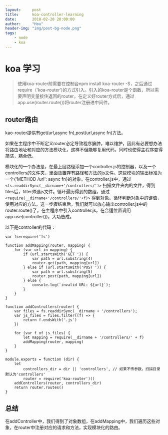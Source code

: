 ```yaml
---
layout:     post
title:      koa-controller-learning
date:       2018-02-20 20:00:00
author:     "Hou"
header-img: "img/post-bg-node.png"
tags:
    - node
    - koa
---
```

koa 学习
============
>使用koa-router前需要在控制台npm install koa-router -S，之后通过require（'koa-router')的方式引入。引入的koa-router是个函数，所以需要声明变量接住返回的router。在定义好router方式后，通过app.use(router.route())将router注册进中间件。


## router路由



kao-router提供有get(url,async fn),post(url,async fn)方法。

如果在主程序中不断定义router必定导致程序臃肿，难以维护，因此有必要想办法将路由地址和对应的方法模块化，这样不但能够复用代码，同时也使得主程序变得简洁，耦合低。

模块化的一个办法是，在最上层路径添加一个controller.js的控制器，以及一个controllers的文件夹，里面放置存有路径和方法的js文件。这些模块的输出标准为一个{‘METHOD /url': async fn}的对象。在controller.js中，通过 `<fs.readdirSync(__dirname+'/controllers/')>` 扫描文件夹内的文件，得到files后，filter帅选js文件。循环遍历得到的数组，通过 `<require(__dirname+'/controllers/'+f)>` 得到对象。循环判断对象中的键值，使用对应的方法。这一步骤结束后，我们就可以放心输出controller.js中的router.route()了。在主程序中引入controller.js，在合适位置调用app.use(controller())，大功告成。

以下是controller的代码：

```
var fs=require('fs')

function addMapping(router, mapping) {
    for (var url in mapping) {
        if (url.startsWith('GET ')) {
            var path = url.substring(4)
            router.get(path, mapping[url])
        } else if (url.startsWith('POST ')) {
            var path = url.substring(5)
            router.post(path, mapping[url])
        } else {
            console.log(`invalid URL: ${url}`);
        }
    }
}

function addControllers(router) {
    var files = fs.readdirSync(__dirname + '/controllers');
    var js_files = files.filter((f) => {
        return f.endsWith('.js')
    })

    for (var f of js_files) {
        let mapping = require(__dirname + '/controllers/' + f)
        addMapping(router, mapping)
    }
}

module.exports = function (dir) {
    let
        controllers_dir = dir || 'controllers', // 如果不传参数，扫描目录默认为'controllers'
        router = require('koa-router')()
    addControllers(router, controllers_dir)
    return router.routes()
}
```


## 总结

在addController中，我们得到了对象数组，在addMapping中，我们遍历这些对象，在router中注册对应的请求和方法，实现模块化的路由。